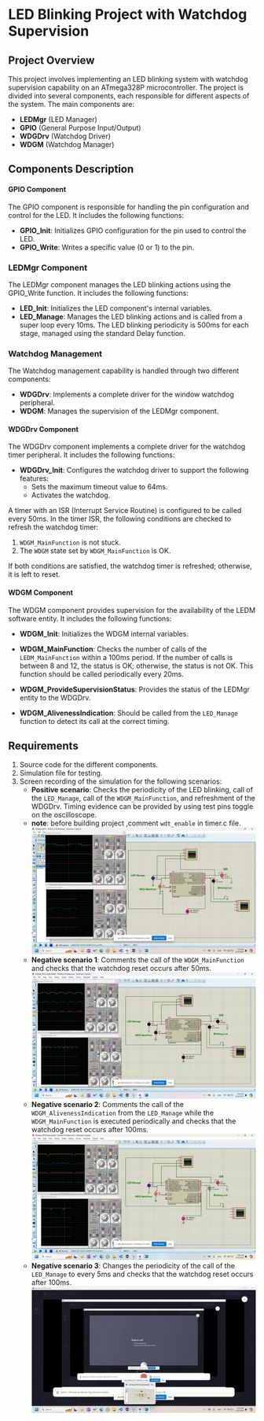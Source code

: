 # LED Blinking Project with Watchdog Supervision

## Project Overview

This project involves implementing an LED blinking system with watchdog supervision capability on an ATmega328P microcontroller. The project is divided into several components, each responsible for different aspects of the system. The main components are:

- **LEDMgr** (LED Manager)
- **GPIO** (General Purpose Input/Output)
- **WDGDrv** (Watchdog Driver)
- **WDGM** (Watchdog Manager)

## Components Description
#### GPIO Component
The GPIO component is responsible for handling the pin configuration and control for the LED. It includes the following functions:

- **GPIO_Init**: Initializes GPIO configuration for the pin used to control the LED.
- **GPIO_Write**: Writes a specific value (0 or 1) to the pin.
### LEDMgr Component
The LEDMgr component manages the LED blinking actions using the GPIO_Write function. It includes the following functions:

- **LED_Init**: Initializes the LED component's internal variables.
- **LED_Manage**: Manages the LED blinking actions and is called from a super loop every 10ms. The LED blinking periodicity is 500ms for each stage, managed using the standard Delay function.


### Watchdog Management
The Watchdog management capability is handled through two different components:
- **WDGDrv**: Implements a complete driver for the window watchdog peripheral.
- **WDGM**: Manages the supervision of the LEDMgr component.

#### WDGDrv Component
The WDGDrv component implements a complete driver for the watchdog timer peripheral. It includes the following functions:
- **WDGDrv_Init**: Configures the watchdog driver to support the following features:
  - Sets the maximum timeout value to 64ms.
  - Activates the watchdog.

A timer with an ISR (Interrupt Service Routine) is configured to be called every 50ms. In the timer ISR, the following conditions are checked to refresh the watchdog timer:
1. `WDGM_MainFunction` is not stuck.
2. The `WDGM` state set by `WDGM_MainFunction` is OK.

If both conditions are satisfied, the watchdog timer is refreshed; otherwise, it is left to reset.

#### WDGM Component
The WDGM component provides supervision for the availability of the LEDM software entity. It includes the following functions:

- **WDGM_Init**: Initializes the WDGM internal variables.

- **WDGM_MainFunction**: Checks the number of calls of the `LEDM_MainFunction` within a 100ms period. If the number of calls is between 8 and 12, the status is OK; otherwise, the status is not OK. This function should be called periodically every 20ms.
- **WDGM_ProvideSupervisionStatus**: Provides the status of the LEDMgr entity to the WDGDrv.
- **WDGM_AlivenessIndication**: Should be called from the `LED_Manage` function to detect its call at the correct timing.

## Requirements

1. Source code for the different components.
2. Simulation file for testing.
3. Screen recording of the simulation for the following scenarios:
   - **Positive scenario**: Checks the periodicity of the LED blinking, call of the `LED_Manage`, call of the `WDGM_MainFunction`, and refreshment of the WDGDrv. Timing evidence can be provided by using test pins toggle on the oscilloscope.
   - **note**: before building project ,comment `wdt_enable` in timer.c file.
    ![Positive Scenario](videos/Positive_scenario.gif)
   - **Negative scenario 1**: Comments the call of the `WDGM_MainFunction` and checks that the watchdog reset occurs after 50ms.
     ![Negative Scenario 1](videos/Negative_scenario_1.gif)
   - **Negative scenario 2**: Comments the call of the `WDGM_AlivenessIndication` from the `LED_Manage` while the `WDGM_MainFunction` is executed periodically and checks that the watchdog reset occurs after 100ms.
     ![Negative Scenario 2](videos/Negative_scenario_2.gif)
   - **Negative scenario 3**: Changes the periodicity of the call of the `LED_Manage` to every 5ms and checks that the watchdog reset occurs after 100ms.
     ![Negative Scenario 3](videos/Negative_scenario_3.gif)

